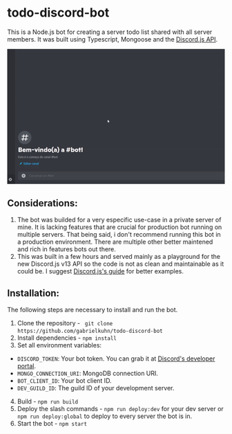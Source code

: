 # todo-discord-bot
This is a Node.js bot for creating a server todo list shared with all server members. It was built using Typescript, Mongoose and the [Discord.js API](https://github.com/discordjs/discord.js).

![bot-usage](https://github.com/gabrielkuhn/todo-discord-bot/blob/main/.github/usage.gif)

## Considerations:
1. The bot was builded for a very especific use-case in a private server of mine. 
It is lacking features that are crucial for production bot running on multiple servers. That being said, i don't recommend running this bot in a production environment. There are multiple other better maintened and rich in features bots out there.
2. This was built in a few hours and served mainly as a playground for the new Discord.js v13 API so the code is not as clean and maintainable as it could be. I suggest [Discord.js's guide](https://discordjs.guide) for better examples.

## Installation:
The following steps are necessary to install and run the bot.
1. Clone the repository - ` git clone https://github.com/gabrielkuhn/todo-discord-bot`
2. Install dependencies - `npm install`
3. Set all environment variables:
  - `DISCORD_TOKEN`: Your bot token. You can grab it at [Discord's developer portal](https://discordapp.com/developers).
  - `MONGO_CONNECTION_URI`: MongoDB connection URI.
  - `BOT_CLIENT_ID`: Your bot client ID.
  - `DEV_GUILD_ID`: The guild ID of your development server.
4. Build - `npm run build`
4. Deploy the slash commands - `npm run deploy:dev` for your dev server or `npm run deploy:global` to deploy to every server the bot is in.
5. Start the bot - `npm start`
